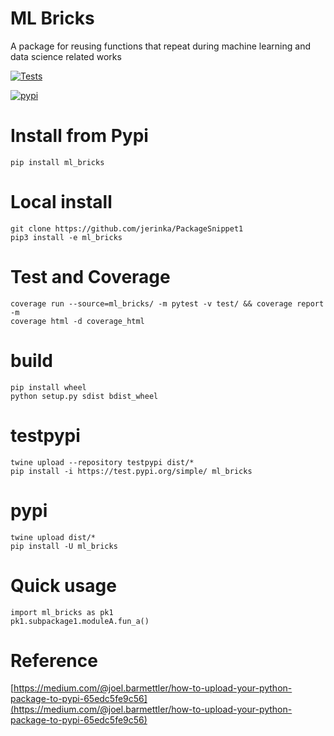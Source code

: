 # ML Bricks
A package for reusing functions that repeat during machine learning and data science related works

[![Tests](https://github.com/jerinka/ml_bricks/actions/workflows/main.yml/badge.svg)](https://github.com/jerinka/ml_bricks/actions/workflows/main.yml)

[![pypi](https://github.com/jerinka/ml_bricks/actions/workflows/python-publish.yml/badge.svg)](https://github.com/jerinka/ml_bricks/actions/workflows/python-publish.yml)

# Install from Pypi
```pip install ml_bricks```

# Local install
```git clone https://github.com/jerinka/PackageSnippet1```\
```pip3 install -e ml_bricks```

# Test and Coverage
```coverage run --source=ml_bricks/ -m pytest -v test/ && coverage report -m```\
```coverage html -d coverage_html```

# build
```pip install wheel```\
```python setup.py sdist bdist_wheel```

# testpypi
```twine upload --repository testpypi dist/* ```\
```pip install -i https://test.pypi.org/simple/ ml_bricks ```

# pypi
```twine upload dist/*```\
```pip install -U ml_bricks```

# Quick usage
```import ml_bricks as pk1```\
```pk1.subpackage1.moduleA.fun_a()```


# Reference
[https://medium.com/@joel.barmettler/how-to-upload-your-python-package-to-pypi-65edc5fe9c56](https://medium.com/@joel.barmettler/how-to-upload-your-python-package-to-pypi-65edc5fe9c56)









